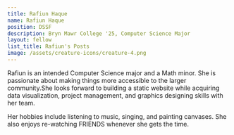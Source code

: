 ```yaml
---
title: Rafiun Haque
name: Rafiun Haque
position: DSSF
description: Bryn Mawr College '25, Computer Science Major
layout: fellow
list_title: Rafiun's Posts
image: /assets/creature-icons/creature-4.png
---
```


Rafiun is an intended Computer Science major and a Math minor. She is passionate about making things more accessible to the larger community.She looks forward to building a static website while acquiring data visualization, project management, and graphics designing skills with her team.

Her hobbies include listening to music, singing, and painting canvases. She also enjoys re-watching FRIENDS whenever she gets the time.
